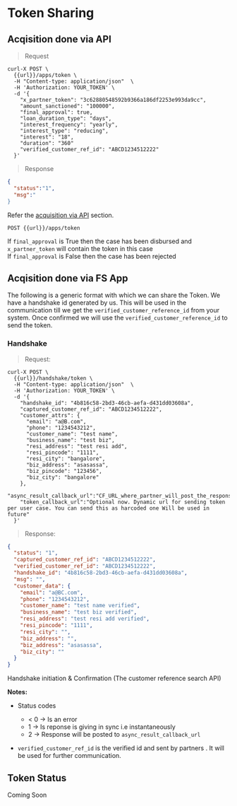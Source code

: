 # Token Sharing

## Acqisition done via API

> Request

```shell
curl-X POST \
  {{url}}/apps/token \
  -H "Content-type: application/json"  \
  -H 'Authorization: YOUR_TOKEN' \
  -d '{
    "x_partner_token": "3c62880548592b9366a186df2253e993da9cc",
    "amount_sanctioned": "100000",
    "final_approval": true,
    "loan_duration_type": "days",
    "interest_frequency": "yearly",
    "interest_type": "reducing",
    "interest": "18",
    "duration": "360"
    "verified_customer_ref_id": "ABCD1234512222"
  }'
```

> Response

```json
{
  "status":"1",
  "msg":"
}
```

Refer the [acquisition via API](#acquisition-via-api) section.

`POST {{url}}/apps/token`

<aside class="notice">
If <code>final_approval</code> is True then the case has been disbursed and <code>x_partner_token</code> will contain the token in this case
</aside>
<aside class="notice">
If <code>final_approval</code> is False then the case has been rejected
</aside>

## Acqisition done via FS App

The following is a generic format with which we can share the Token. We have a handshake id generated by us. This will be used in the communication till we get the <code>verified_customer_reference_id</code> from your system. Once confirmed we will use the
<code>verified_customer_reference_id</code> to send the token.

### Handshake

> Request:

```shell
curl-X POST \
  {{url}}/handshake/token \
  -H "Content-type: application/json"  \
  -H 'Authorization: YOUR_TOKEN' \
  -d '{
    "handshake_id": "4b816c58-2bd3-46cb-aefa-d431dd03608a",
    "captured_customer_ref_id": "ABCD1234512222",
    "customer_attrs": {
      "email": "a@B.com",
      "phone": "1234543212",
      "customer_name": "test name",
      "business_name": "test biz",
      "resi_address": "test resi add",
      "resi_pincode": "1111",
      "resi_city": "bangalore",
      "biz_address": "asasassa",
      "biz_pincode": "123456",
      "biz_city": "bangalore"
    },
    "async_result_callback_url":"CF_URL_where_partner_will_post_the_response_incase_it_cant_give_response_in_sync",
    "token_callback_url":"Optional now. Dynamic url for sending token per user case. You can send this as harcoded one Will be used in future"
  }'
```

> Response:

```json
{
  "status": "1",
  "captured_customer_ref_id": "ABCD1234512222",
  "verified_customer_ref_id": "ABCD1234512222",
  "handshake_id": "4b816c58-2bd3-46cb-aefa-d431dd03608a",
  "msg": "",
  "customer_data": {
    "email": "a@BC.com",
    "phone": "1234543212",
    "customer_name": "test name verified",
    "business_name": "test biz verified",
    "resi_address": "test resi add verified",
    "resi_pincode": "1111",
    "resi_city": "",
    "biz_address": "",
    "biz_address": "asasassa",
    "biz_city": ""
  }
}
```

Handshake initiation & Confirmation (The customer reference search API)

**Notes:**

* Status codes

  * < 0 → Is an error
  * 1 → Is reponse is giving in sync i.e instantaneously
  * 2 → Response will be posted to `async_result_callback_url`

* `verified_customer_ref_id` is the verified id and sent by partners . It will be used for further communication.

## Token Status

Coming Soon
